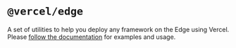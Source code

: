 # `@vercel/edge`

A set of utilities to help you deploy any framework on the Edge using Vercel.
Please [follow the documentation](https://vercel.com/docs/concepts/functions/edge-functions/vercel-edge-package) for examples and usage.
